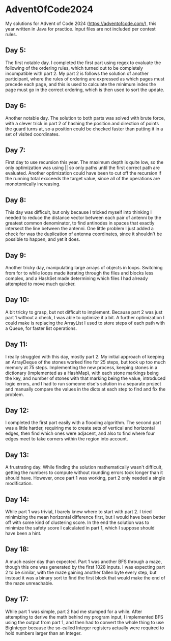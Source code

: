 # AdventOfCode2024
My solutions for Advent of Code 2024 (https://adventofcode.com/), this year written in Java for practice.
Input files are not included per contest rules.

## Day 5: 
The first notable day. I completed the first part using regex to evaluate the following of the ordering rules, which turned out to be completely incompatible with part 2. 
My part 2 is follows the solution of another participant, where the rules of ordering are expressed as which pages must precede each page, and this is used to calculate the minimum index the page must go in the correct ordering, which is then used to sort the update.

## Day 6:
Another notable day. The solution to both parts was solved with brute force, with a clever trick in part 2 of hashing the position and direction of points the guard turns at, so a position could be checked faster than putting it in a set of visited coordinates.

## Day 7:
First day to use recursion this year. The maximum depth is quite low, so the only optimization was using || so only paths until the first correct path are evaluated. Another optimization could have been to cut off the recursion if the running total excceeds the target value, since all of the operations are monotomically increasing.

## Day 8:
This day was difficult, but only because I tricked myself into thinking I needed to reduce the distance vector between each pair of antenni by the greatest common denominator, to find antinodes in spaces that exactly intersect the line between the antenni. One little problem I just added a check for was the duplication of antenna coordinates, since it shouldn't be possible to happen, and yet it does.

## Day 9:
Another tricky day, manipulating large arrays of objects in loops. Switching from for to while loops made iterating through the files and blocks less complex, and a HashSet made determining which files I had already attempted to move much quicker.

## Day 10: 
A bit tricky to grasp, but not difficult to implement. Because part 2 was just part 1 without a check, I was able to optimize it a bit. A further optimization I could make is replacing the ArrayList I used to store steps of each path with a Queue, for faster list operations.

## Day 11:
I really struggled with this day, mostly part 2. My initial approach of keeping an ArrayDeque<Long> of the stones worked fine for 25 steps, but took up too much memory at 75 steps. Implementing the new process, keeping stones in a dictionary (implemented as a HashMap), with each stone markings being the key, and number of stones with that marking being the value, introduced logic errors, and I had to run someone else's solution in a separate project and manually compare the values in the dicts at each step to find and fix the problem.

## Day 12:
I completed the first part easily with a flooding algorithm. The second part was a little harder, requiring me to create sets of vertical and horizontal edges, then find which ones were adjacent, and also to find where four edges meet to take corners within the region into account.

## Day 13:
A frustrating day. While finding the solution mathematically wasn't difficult, getting the numbers to compute without rounding errors took longer than it should have. However, once part 1 was working, part 2 only needed a single modification.

## Day 14:
While part 1 was trivial, I barely knew where to start with part 2. I tried minimizing the mean horizontal difference first, but I would have been better off with some kind of clustering score. In the end the solution was to minimize the safety score I calculated in part 1, which I suppose should have been a hint.

## Day 18:
A much easier day than expected. Part 1 was another BFS through a maze, though this one was generated by the first 1028 inputs. I was expecting part 2 to be similar, with the maze gaining another fallen byte every step, but instead it was a binary sort to find the first block that would make the end of the maze unreachable.

## Day 17:
While part 1 was simple, part 2 had me stumped for a while. After attempting to derive the math behind my program input, I implemented BFS using the output from part 1, and then had to convert the whole thing to use BigInteger because the so-called Integer registers actually were required to hold numbers larger than an Integer.
